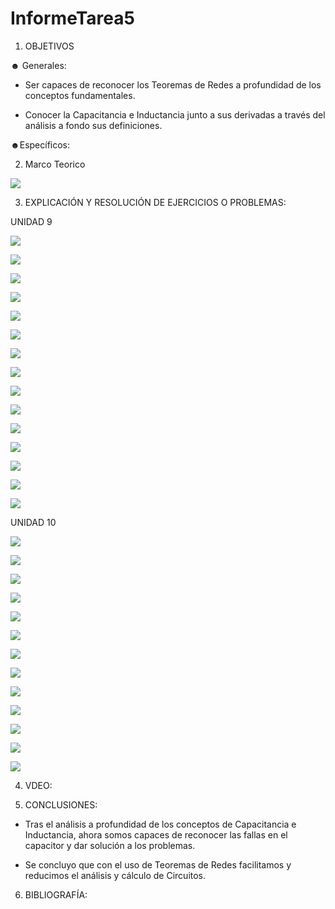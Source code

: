 # InformeTarea5

1. OBJETIVOS

☻ Generales:

* Ser capaces de reconocer los Teoremas de Redes a profundidad de los conceptos fundamentales.

* Conocer la Capacitancia e Inductancia junto a sus derivadas a través del análisis a fondo sus definiciones. 


☻Específicos:


2. Marco Teorico 

![](Img/Mapa-10.jpg)



3. EXPLICACIÓN Y RESOLUCIÓN DE EJERCICIOS O PROBLEMAS:

UNIDAD 9

![](Img/1,3.PNG)

![](Img/5,7.PNG)

![](Img/9.PNG)

![](Img/11,13.PNG)

![](Img/15,17.PNG)

![](Img/19,21.PNG)

![](Img/25.PNG)

![](Img/27.jpg)

![](Img/29.jpg)

![](Img/39.jpg)

![](Img/41.jpg)

![](Img/43.jpg)

![](Img/47.jpg)

![](Img/49.jpg)

![](Img/51.jpg)


UNIDAD 10

![](Img/2..PNG)

![](Img/4..PNG)

![](Img/6-12..PNG)

![](Img/14..PNG)

![](Img/16..PNG)

![](Img/24-26;10.jpg)

![](Img/28;10.jpg)

![](Img/28-2;10.jpg)

![](Img/30-32;10.jpg)

![](Img/34-38;10.jpg)

![](Img/40-42;10.jpg)

![](Img/44-46;10.jpg)

![](Img/48;10.jpg)


4. VDEO:


5. CONCLUSIONES:

* Tras el análisis a profundidad de los conceptos de Capacitancia e Inductancia, ahora somos capaces de reconocer las fallas en el capacitor y dar solución a los problemas.

* Se concluyo que con el uso de Teoremas de Redes facilitamos y reducimos el análisis y cálculo de Circuitos.

6. BIBLIOGRAFÍA:

